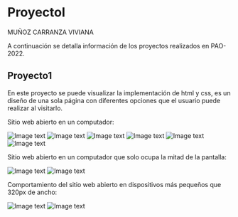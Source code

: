 # ProyectoI
MUÑOZ CARRANZA VIVIANA  


A continuación se detalla información de los proyectos realizados en PAO-2022.  


## Proyecto1  

En este proyecto se puede visualizar la implementación de html y css, es un diseño de una sola página con diferentes opciones que el usuario puede realizar al visitarlo.  



Sitio web abierto en un computador:  

![Image text](https://github.com/ivi-bot/ProyectoI/blob/main/Proyecto1/readmeassets/Imagen1WS.png) 
![Image text](https://github.com/ivi-bot/ProyectoI/blob/main/Proyecto1/readmeassets/Imagen2WS.png)
![Image text](https://github.com/ivi-bot/ProyectoI/blob/main/Proyecto1/readmeassets/Imagen3ws.png)
![Image text](https://github.com/ivi-bot/ProyectoI/blob/main/Proyecto1/readmeassets/Imagen4WS.png)
![Image text](https://github.com/ivi-bot/ProyectoI/blob/main/Proyecto1/readmeassets/Imagen5WS.png)
![Image text](https://github.com/ivi-bot/ProyectoI/blob/main/Proyecto1/readmeassets/Imagen6WS.png)  

Sitio web abierto en un computador que solo ocupa la mitad de la pantalla:  

![Image text](https://github.com/ivi-bot/ProyectoI/blob/main/Proyecto1/readmeassets/Imagen1MWS.png)
![Image text](https://github.com/ivi-bot/ProyectoI/blob/main/Proyecto1/readmeassets/Imagen2MWS.png)  



Comportamiento del sitio web abierto en dispositivos más pequeños que 320px de ancho:  

![Image text](https://github.com/ivi-bot/ProyectoI/blob/main/Proyecto1/readmeassets/Imagen1M.png)
![Image text](https://github.com/ivi-bot/ProyectoI/blob/main/Proyecto1/readmeassets/Imagen2M.png)
